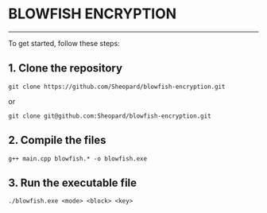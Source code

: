 # BLOWFISH ENCRYPTION

---

To get started, follow these steps:

## 1. Clone the repository

```
git clone https://github.com/Sheopard/blowfish-encryption.git
```

or

```
git clone git@github.com:Sheopard/blowfish-encryption.git
```

## 2. Compile the files

```
g++ main.cpp blowfish.* -o blowfish.exe

```

## 3. Run the executable file

```
./blowfish.exe <mode> <block> <key>
```
